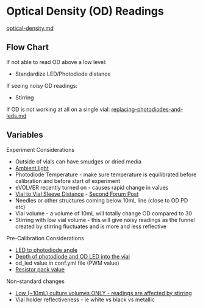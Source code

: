 # Optical Density (OD) Readings

[optical-density.md](../../hardware/smart-sleeve/optical-density.md "mention")

## Flow Chart

If not able to read OD above a low level:

* Standardize LED/Photodiode distance

If seeing noisy OD readings:

* Stirring&#x20;

If OD is not working at all on a single vial: [replacing-photodiodes-and-leds.md](replacing-photodiodes-and-leds.md "mention")

## Variables

Experiment Considerations

* Outside of vials can have smudges or dried media
* [Ambient light](https://www.evolver.bio/t/od-oscillating-even-with-no-sample/209)
* Photodiode Temperature - make sure temperature is equilibrated before calibration and before start of experiment
* eVOLVER recently turned on - causes rapid change in values
* [Vial to Vial Sleeve Distance](https://www.evolver.bio/t/baseline-od-readings-change-after-rotating-vial-with-vial-aligner/260) - [Second Forum Post](https://www.evolver.bio/t/preventing-wobbling-of-the-glass-vial-for-better-od-measurements/185)
* Needles or other structures coming below 10mL line (close to OD PD etc)
* Vial volume - a volume of 10mL will totally change OD compared to 30
* Stirring with low vial volume - this will give noisy readings as the funnel created by stirring fluctuates and is more and less reflective

Pre-Calibration Considerations

* [LED to photodiode angle](https://www.evolver.bio/t/od-measurements-with-two-photodiodes/99)
* [Depth of photodiode and OD LED into the vial](https://www.evolver.bio/t/how-deeply-the-photodiode-and-ir-led-are-pushed-in-to-the-vial-greatly-affects-od-readings/360)
* od\_led value in conf.yml file (PWM value)
* [Resistor pack value](https://www.evolver.bio/t/od-led-power-level-vs-resistor-packs/87)

Non-standard changes

* [Low (\~10mL) culture volumes ONLY - readings are affected by stirring](https://www.evolver.bio/t/at-lower-culture-volumes-optical-density-readings-are-affected-by-stirring/367)
* Vial holder reflectiveness - ie white vs black vs metallic
